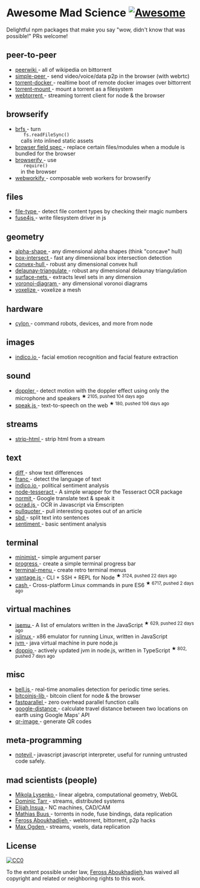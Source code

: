 <h1>
 Awesome Mad Science
 <a href="https://github.com/sindresorhus/awesome">
  <img alt="Awesome" src="https://cdn.rawgit.com/sindresorhus/awesome/d7305f38d29fed78fa85652e3a63e154dd8e8829/media/badge.svg"/>
 </a>
</h1>
<p>
 Delightful npm packages that make you say "wow, didn't know that was possible!" PRs welcome!
</p>
<h2>
 peer-to-peer
</h2>
<ul>
 <li>
  <a href="https://www.npmjs.com/package/peerwiki">
   peerwiki
  </a>
  - all of wikipedia on bittorrent
 </li>
 <li>
  <a href="https://www.npmjs.com/package/simple-peer">
   simple-peer
  </a>
  - send video/voice/data p2p in the browser (with webrtc)
 </li>
 <li>
  <a href="https://www.npmjs.com/package/torrent-docker">
   torrent-docker
  </a>
  - realtime boot of remote docker images over bittorrent
 </li>
 <li>
  <a href="https://www.npmjs.com/package/torrent-mount">
   torrent-mount
  </a>
  - mount a torrent as a filesystem
 </li>
 <li>
  <a href="https://www.npmjs.com/package/webtorrent">
   webtorrent
  </a>
  - streaming torrent client for node & the browser
 </li>
</ul>
<h2>
 browserify
</h2>
<ul>
 <li>
  <a href="https://www.npmjs.com/package/brfs">
   brfs
  </a>
  - turn
  <code>
   fs.readFileSync()
  </code>
  calls into inlined static assets
 </li>
 <li>
  <a href="https://gist.github.com/defunctzombie/4339901">
   browser field spec
  </a>
  - replace certain files/modules when a module is bundled for the browser
 </li>
 <li>
  <a href="https://npmjs.org/package/browserify">
   browserify
  </a>
  - use
  <code>
   require()
  </code>
  in the browser
 </li>
 <li>
  <a href="https://www.npmjs.com/package/webworkify">
   webworkify
  </a>
  - composable web workers for browserify
 </li>
</ul>
<h2>
 files
</h2>
<ul>
 <li>
  <a href="https://www.npmjs.com/package/file-type">
   file-type
  </a>
  - detect file content types by checking their magic numbers
 </li>
 <li>
  <a href="https://www.npmjs.com/package/fuse4js">
   fuse4js
  </a>
  - write filesystem driver in js
 </li>
</ul>
<h2>
 geometry
</h2>
<ul>
 <li>
  <a href="https://www.npmjs.com/package/alpha-shape">
   alpha-shape
  </a>
  - any dimensional alpha shapes (think "concave" hull)
 </li>
 <li>
  <a href="https://www.npmjs.com/package/box-intersect">
   box-intersect
  </a>
  - fast any dimensional box intersection detection
 </li>
 <li>
  <a href="https://www.npmjs.com/package/convex-hull">
   convex-hull
  </a>
  - robust any dimensional convex hull
 </li>
 <li>
  <a href="https://www.npmjs.com/package/delaunay-triangulate">
   delaunay-triangulate
  </a>
  - robust any dimensional delaunay triangulation
 </li>
 <li>
  <a href="https://www.npmjs.com/package/surface-nets">
   surface-nets
  </a>
  - extracts level sets in any dimension
 </li>
 <li>
  <a href="https://www.npmjs.com/package/voronoi-diagram">
   voronoi-diagram
  </a>
  - any dimensional voronoi diagrams
 </li>
 <li>
  <a href="https://www.npmjs.com/package/voxelize">
   voxelize
  </a>
  - voxelize a mesh
 </li>
</ul>
<h2>
 hardware
</h2>
<ul>
 <li>
  <a href="https://www.npmjs.com/package/cylon">
   cylon
  </a>
  - command robots, devices, and more from node
 </li>
</ul>
<h2>
 images
</h2>
<ul>
 <li>
  <a href="https://www.npmjs.com/package/indico.io">
   indico.io
  </a>
  - facial emotion recognition and facial feature extraction
 </li>
</ul>
<h2>
 sound
</h2>
<ul>
 <li>
  <a href="https://github.com/DanielRapp/doppler">
   doppler
  </a>
  - detect motion with the doppler effect using only the microphone and speakers
  <sup>
   &#9733 2105, pushed 104 days ago
  </sup>
 </li>
 <li>
  <a href="https://github.com/mattytemple/speak-js">
   speak.js
  </a>
  - text-to-speech on the web
  <sup>
   &#9733 180, pushed 106 days ago
  </sup>
 </li>
</ul>
<h2>
 streams
</h2>
<ul>
 <li>
  <a href="https://www.npmjs.com/package/strip-html">
   strip-html
  </a>
  - strip html from a stream
 </li>
</ul>
<h2>
 text
</h2>
<ul>
 <li>
  <a href="https://www.npmjs.com/package/diff">
   diff
  </a>
  - show text differences
 </li>
 <li>
  <a href="https://www.npmjs.com/package/franc">
   franc
  </a>
  - detect the language of text
 </li>
 <li>
  <a href="https://www.npmjs.com/package/indico.io">
   indico.io
  </a>
  - political sentiment analysis
 </li>
 <li>
  <a href="https://www.npmjs.com/package/node-tesseract">
   node-tesseract
  </a>
  - A simple wrapper for the Tesseract OCR package
 </li>
 <li>
  <a href="https://www.npmjs.com/package/normit">
   normit
  </a>
  - Google translate text & speak it
 </li>
 <li>
  <a href="https://www.npmjs.com/package/ocrad.js">
   ocrad.js
  </a>
  - OCR in Javascript via Emscripten
 </li>
 <li>
  <a href="https://www.npmjs.com/package/pullquoter">
   pullquoter
  </a>
  - pull interesting quotes out of an article
 </li>
 <li>
  <a href="https://www.npmjs.com/package/sbd">
   sbd
  </a>
  - split text into sentences
 </li>
 <li>
  <a href="https://www.npmjs.com/package/sentiment">
   sentiment
  </a>
  - basic sentiment analysis
 </li>
</ul>
<h2>
 terminal
</h2>
<ul>
 <li>
  <a href="https://www.npmjs.com/package/minimist">
   minimist
  </a>
  - simple argument parser
 </li>
 <li>
  <a href="https://www.npmjs.com/package/progress">
   progress
  </a>
  - create a simple terminal progress bar
 </li>
 <li>
  <a href="https://www.npmjs.com/package/terminal-menu">
   terminal-menu
  </a>
  - create retro terminal menus
 </li>
 <li>
  <a href="https://github.com/dthree/vantage">
   vantage.js
  </a>
  - CLI + SSH + REPL for Node
  <sup>
   &#9733 3124, pushed 22 days ago
  </sup>
 </li>
 <li>
  <a href="https://github.com/dthree/cash">
   cash
  </a>
  - Cross-platform Linux commands in pure ES6
  <sup>
   &#9733 6717, pushed 2 days ago
  </sup>
 </li>
</ul>
<h2>
 virtual machines
</h2>
<ul>
 <li>
  <a href="https://github.com/fcambus/jsemu">
   jsemu
  </a>
  - A list of emulators written in the JavaScript
  <sup>
   &#9733 629, pushed 22 days ago
  </sup>
 </li>
 <li>
  <a href="https://www.npmjs.com/package/jslinux">
   jslinux
  </a>
  - x86 emulator for running Linux, written in JavaScript
 </li>
 <li>
  <a href="https://www.npmjs.com/package/node-jvm">
   jvm
  </a>
  - java virtual machine in pure node.js
 </li>
 <li>
  <a href="https://github.com/plasma-umass/doppio">
   doppio
  </a>
  - actively updated jvm in node.js, written in TypeScript
  <sup>
   &#9733 802, pushed 7 days ago
  </sup>
 </li>
</ul>
<h2>
 misc
</h2>
<ul>
 <li>
  <a href="https://www.npmjs.com/package/bell.js">
   bell.js
  </a>
  - real-time anomalies detection for periodic time series.
 </li>
 <li>
  <a href="https://www.npmjs.com/package/bitcoinjs-lib">
   bitcoinjs-lib
  </a>
  - bitcoin client for node & the browser
 </li>
 <li>
  <a href="https://www.npmjs.com/package/fastparallel">
   fastparallel
  </a>
  - zero overhead parallel function calls
 </li>
 <li>
  <a href="https://www.npmjs.com/package/google-distance">
   google-distance
  </a>
  - calculate travel distance between two locations on earth using Google Maps' API
 </li>
 <li>
  <a href="https://www.npmjs.com/package/qr-image">
   qr-image
  </a>
  - generate QR codes
 </li>
</ul>
<h2>
 meta-programming
</h2>
<ul>
 <li>
  <a href="https://www.npmjs.com/package/notevil">
   notevil
  </a>
  - javascript javascript interpreter, useful for running untrusted code safely.
 </li>
</ul>
<h2>
 mad scientists (people)
</h2>
<ul>
 <li>
  <a href="https://www.npmjs.com/~mikolalysenko">
   Mikola Lysenko
  </a>
  - linear algebra, computational geometry, WebGL
 </li>
 <li>
  <a href="https://www.npmjs.com/~dominictarr">
   Dominic Tarr
  </a>
  - streams, distributed systems
 </li>
 <li>
  <a href="https://www.npmjs.com/~tmpvar">
   Elijah Insua
  </a>
  - NC machines, CAD/CAM
 </li>
 <li>
  <a href="https://github.com/mafintosh">
   Mathias Buus
  </a>
  - torrents in node, fuse bindings, data replication
 </li>
 <li>
  <a href="https://github.com/feross">
   Feross Aboukhadijeh
  </a>
  - webtorrent, bittorrent, p2p hacks
 </li>
 <li>
  <a href="https://github.com/maxogden">
   Max Ogden
  </a>
  - streams, voxels, data replication
 </li>
</ul>
<h2>
 License
</h2>
<p>
 <a href="http://creativecommons.org/publicdomain/zero/1.0/">
  <img alt="CC0" src="http://i.creativecommons.org/p/zero/1.0/88x31.png"/>
 </a>
</p>
<p>
 To the extent possible under law,
 <a href="http://feross.org">
  Feross Aboukhadijeh
 </a>
 has waived all copyright and related or neighboring rights to this work.
</p>
